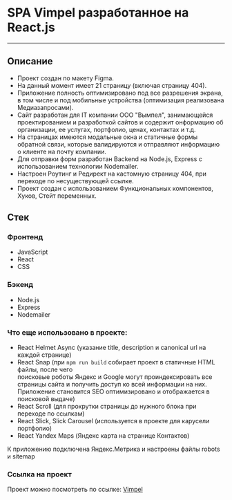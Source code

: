 # SPA Vimpel разработанное на React.js
---
## Описание

* Проект создан по макету Figma. 
* На данный момент имеет 21 страницу (включая страницу 404).
* Приложение полность оптимизировано под все разрешения экрана, в том числе и под мобильные 
устройства (оптимизация реализована Медиазапросами).
* Сайт разработан для IT компании  ООО "Вымпел", занимающейся проектированием и разработкой 
сайтов и содержит онформацию об организации, ее услугах, портфолио, ценах, контактах и т.д.
* На страницах имеются модальные окна и статичные формы обратной связи, которые валидируются и отправляют 
информацию о клиенте на почту компании. 
* Для отправки форм разработан Backend на Node.js, Express с использованием технологии Nodemailer.
* Настроен Роутинг и Редирект на кастомную страницу 404, при переходе по несуществующей ссылке.
* Проект создан с использованием Функциональных компонентов, Хуков, Стейт переменных.

## Стек
### Фронтенд
* JavaScript
* React
* CSS
### Бэкенд
* Node.js
* Express
* Nodemailer
### Что еще использовано в проекте:

* React Helmet Async (указание title, description и canonical url на каждой странице)
* React Snap (при `npm run build` собирает проект в статичные HTML файлы, после чего  
поисковые роботы Яндекс и Google могут проиндексировать все страницы сайта и получить доступ ко всей информации на них. 
Приложение становится SEO оптимизировано и отображается в поисковой выдаче)
* React Scroll (для прокрутки страницы до нужного блока при переходе по ссылкам)
* React Slick, Slick Carousel (используется в проекте для карусели портфолио)
* React Yandex Maps (Яндекс карта на странице Контактов)

К приложению подключена Яндекс.Метрика и настроены файлы robots и sitemap

### Ссылка на проект

Проект можно посмотреть по ссылке: [Vimpel](https://178spb.com/)
